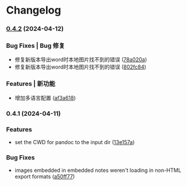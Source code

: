 # Changelog
### [0.4.2](https://github.com/zwOrion/obsidian-pandoc/compare/0.4.1...0.4.2) (2024-04-12)


### Bug Fixes | Bug 修复

* 修复新版本导出word时本地图片找不到的错误 ([78a020a](https://github.com/zwOrion/obsidian-pandoc/commit/78a020a1e45bf4787f76d7a54e4102b08e806796))
* 修复新版本导出word时本地图片找不到的错误 ([802fc84](https://github.com/zwOrion/obsidian-pandoc/commit/802fc84a11e45e2455e141a2e85213711d88c2e2))


### Features | 新功能

* 增加多语言配置 ([af3a618](https://github.com/zwOrion/obsidian-pandoc/commit/af3a618c1c62bb365d2b46d321435fa85a071785))

### 0.4.1 (2024-04-11)


### Features

* set the CWD for pandoc to the input dir ([13e157a](https://github.com/zwOrion/obsidian-pandoc/commit/13e157a30175806c2c4cdbf009c0486bd467caf9))


### Bug Fixes

* images embedded in embedded notes weren't loading in non-HTML export formats ([a50ff77](https://github.com/zwOrion/obsidian-pandoc/commit/a50ff77d44e7d50b980157549dd1fb5e1a9909f0))
